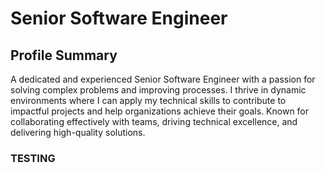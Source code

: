 # Senior Software Engineer

## Profile Summary
A dedicated and experienced Senior Software Engineer with a passion
for solving complex problems and improving processes. I thrive in
dynamic environments where I can apply my technical skills to
contribute to impactful projects and help organizations achieve their
goals. Known for collaborating effectively with teams, driving technical
excellence, and delivering high-quality solutions.

### TESTING
